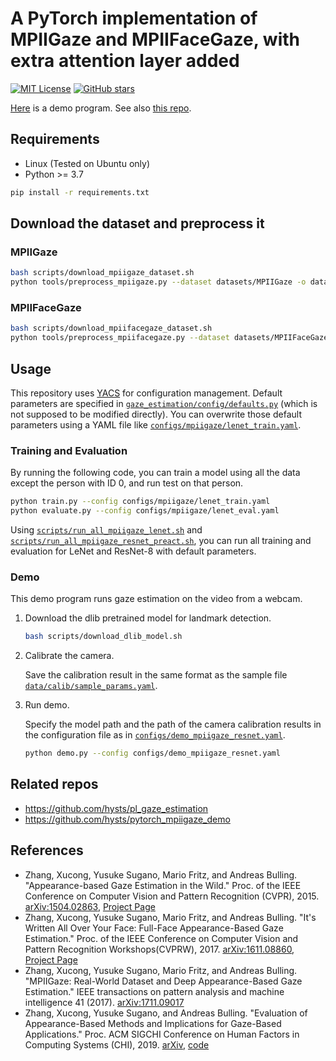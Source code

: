 # A PyTorch implementation of MPIIGaze and MPIIFaceGaze, with extra attention layer added

[![MIT License](https://img.shields.io/badge/license-MIT-green)](https://opensource.org/licenses/MIT)
[![GitHub stars](https://img.shields.io/github/stars/hysts/pytorch_mpiigaze.svg?style=flat-square&logo=github&label=Stars&logoColor=white)](https://github.com/hysts/pytorch_mpiigaze)

[Here](https://github.com/hysts/pytorch_mpiigaze_demo) is a demo program.
See also [this repo](https://github.com/hysts/pl_gaze_estimation).

## Requirements

* Linux (Tested on Ubuntu only)
* Python >= 3.7

```bash
pip install -r requirements.txt
```


## Download the dataset and preprocess it

### MPIIGaze

```bash
bash scripts/download_mpiigaze_dataset.sh
python tools/preprocess_mpiigaze.py --dataset datasets/MPIIGaze -o datasets/
```

### MPIIFaceGaze

```bash
bash scripts/download_mpiifacegaze_dataset.sh
python tools/preprocess_mpiifacegaze.py --dataset datasets/MPIIFaceGaze_normalized -o datasets/
```


## Usage

This repository uses [YACS](https://github.com/rbgirshick/yacs) for
configuration management.
Default parameters are specified in
[`gaze_estimation/config/defaults.py`](gaze_estimation/config/defaults.py)
(which is not supposed to be modified directly).
You can overwrite those default parameters using a YAML file like
[`configs/mpiigaze/lenet_train.yaml`](configs/mpiigaze/lenet_train.yaml).


### Training and Evaluation

By running the following code, you can train a model using all the
data except the person with ID 0, and run test on that person.

```bash
python train.py --config configs/mpiigaze/lenet_train.yaml
python evaluate.py --config configs/mpiigaze/lenet_eval.yaml
```

Using [`scripts/run_all_mpiigaze_lenet.sh`](scripts/run_all_mpiigaze_lenet.sh) and
[`scripts/run_all_mpiigaze_resnet_preact.sh`](scripts/run_all_mpiigaze_resnet_preact.sh),
you can run all training and evaluation for LeNet and ResNet-8 with
default parameters.

### Demo

This demo program runs gaze estimation on the video from a webcam.

1. Download the dlib pretrained model for landmark detection.

    ```bash
    bash scripts/download_dlib_model.sh
    ```

2. Calibrate the camera.

    Save the calibration result in the same format as the sample
    file [`data/calib/sample_params.yaml`](data/calib/sample_params.yaml).

4. Run demo.

    Specify the model path and the path of the camera calibration results
    in the configuration file as in
    [`configs/demo_mpiigaze_resnet.yaml`](configs/demo_mpiigaze_resnet.yaml).

    ```bash
    python demo.py --config configs/demo_mpiigaze_resnet.yaml
    ```

## Related repos

- https://github.com/hysts/pl_gaze_estimation
- https://github.com/hysts/pytorch_mpiigaze_demo

## References

* Zhang, Xucong, Yusuke Sugano, Mario Fritz, and Andreas Bulling. "Appearance-based Gaze Estimation in the Wild." Proc. of the IEEE Conference on Computer Vision and Pattern Recognition (CVPR), 2015. [arXiv:1504.02863](https://arxiv.org/abs/1504.02863), [Project Page](https://www.mpi-inf.mpg.de/departments/computer-vision-and-multimodal-computing/research/gaze-based-human-computer-interaction/appearance-based-gaze-estimation-in-the-wild/)
* Zhang, Xucong, Yusuke Sugano, Mario Fritz, and Andreas Bulling. "It's Written All Over Your Face: Full-Face Appearance-Based Gaze Estimation." Proc. of the IEEE Conference on Computer Vision and Pattern Recognition Workshops(CVPRW), 2017. [arXiv:1611.08860](https://arxiv.org/abs/1611.08860), [Project Page](https://www.mpi-inf.mpg.de/departments/computer-vision-and-machine-learning/research/gaze-based-human-computer-interaction/its-written-all-over-your-face-full-face-appearance-based-gaze-estimation/)
* Zhang, Xucong, Yusuke Sugano, Mario Fritz, and Andreas Bulling. "MPIIGaze: Real-World Dataset and Deep Appearance-Based Gaze Estimation." IEEE transactions on pattern analysis and machine intelligence 41 (2017). [arXiv:1711.09017](https://arxiv.org/abs/1711.09017)
* Zhang, Xucong, Yusuke Sugano, and Andreas Bulling. "Evaluation of Appearance-Based Methods and Implications for Gaze-Based Applications." Proc. ACM SIGCHI Conference on Human Factors in Computing Systems (CHI), 2019. [arXiv](https://arxiv.org/abs/1901.10906), [code](https://git.hcics.simtech.uni-stuttgart.de/public-projects/opengaze)
